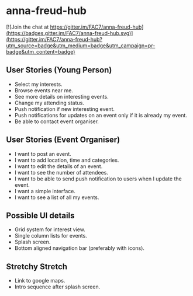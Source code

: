 # anna-freud-hub

[![Join the chat at https://gitter.im/FAC7/anna-freud-hub](https://badges.gitter.im/FAC7/anna-freud-hub.svg)](https://gitter.im/FAC7/anna-freud-hub?utm_source=badge&utm_medium=badge&utm_campaign=pr-badge&utm_content=badge)

## User Stories (Young Person)

* Select my interests.
* Browse events near me.
* See more details on interesting events.
* Change my attending status.
* Push notification if new interesting event.
* Push notifications for updates on an event only if it is already my event.
* Be able to contact event organiser.

## User Stories (Event Organiser)

* I want to post an event.
* I want to add location, time and categories.
* I want to edit the details of an event.
* I want to see the number of attendees.
* I want to be able to send push notification to users when I update the event.
* I want a simple interface.
* I want to see a list of all my events.

## Possible UI details

* Grid system for interest view.
* Single column lists for events.
* Splash screen.
* Bottom aligned navigation bar (preferably with icons).

## Stretchy Stretch

* Link to google maps.
* Intro sequence after splash screen.

